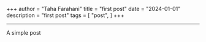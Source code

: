 +++
author = "Taha Farahani"
title = "first post"
date = "2024-01-01"
description = "first post"
tags = [
    "post",
]
+++

<hr>
A simple post 
